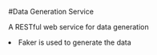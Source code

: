 #Data Generation Service

A RESTful web service for data generation

<li>Faker is used to generate the data</li>

